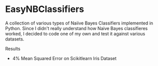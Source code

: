 # EasyNBClassifiers
A collection of various types of Naiive Bayes Classifiers implemented in Python. Since I didn't really understand how Naive Bayes classifieres worked, I decided to code one of my own and test it against various datasets.

Results
- 4% Mean Squared Error on Scikitlearn Iris Dataset
